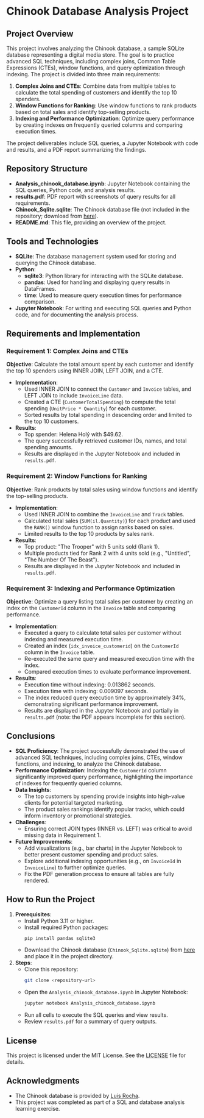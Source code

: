 # Chinook Database Analysis Project

## Project Overview
This project involves analyzing the Chinook database, a sample SQLite database representing a digital media store. The goal is to practice advanced SQL techniques, including complex joins, Common Table Expressions (CTEs), window functions, and query optimization through indexing. The project is divided into three main requirements:

1. **Complex Joins and CTEs**: Combine data from multiple tables to calculate the total spending of customers and identify the top 10 spenders.
2. **Window Functions for Ranking**: Use window functions to rank products based on total sales and identify top-selling products.
3. **Indexing and Performance Optimization**: Optimize query performance by creating indexes on frequently queried columns and comparing execution times.

The project deliverables include SQL queries, a Jupyter Notebook with code and results, and a PDF report summarizing the findings.

## Repository Structure
- **Analysis_chinook_database.ipynb**: Jupyter Notebook containing the SQL queries, Python code, and analysis results.
- **results.pdf**: PDF report with screenshots of query results for all requirements.
- **Chinook_Sqlite.sqlite**: The Chinook database file (not included in the repository; download from [here](https://github.com/lerocha/chinook-database)).
- **README.md**: This file, providing an overview of the project.

## Tools and Technologies
- **SQLite**: The database management system used for storing and querying the Chinook database.
- **Python**:
  - **sqlite3**: Python library for interacting with the SQLite database.
  - **pandas**: Used for handling and displaying query results in DataFrames.
  - **time**: Used to measure query execution times for performance comparison.
- **Jupyter Notebook**: For writing and executing SQL queries and Python code, and for documenting the analysis process.

## Requirements and Implementation

### Requirement 1: Complex Joins and CTEs
**Objective**: Calculate the total amount spent by each customer and identify the top 10 spenders using INNER JOIN, LEFT JOIN, and a CTE.

- **Implementation**:
  - Used INNER JOIN to connect the `Customer` and `Invoice` tables, and LEFT JOIN to include `InvoiceLine` data.
  - Created a CTE (`CustomerTotalSpending`) to compute the total spending (`UnitPrice * Quantity`) for each customer.
  - Sorted results by total spending in descending order and limited to the top 10 customers.
- **Results**:
  - Top spender: Helena Holý with $49.62.
  - The query successfully retrieved customer IDs, names, and total spending amounts.
  - Results are displayed in the Jupyter Notebook and included in `results.pdf`.

### Requirement 2: Window Functions for Ranking
**Objective**: Rank products by total sales using window functions and identify the top-selling products.

- **Implementation**:
  - Used INNER JOIN to combine the `InvoiceLine` and `Track` tables.
  - Calculated total sales (`SUM(il.Quantity)`) for each product and used the `RANK()` window function to assign ranks based on sales.
  - Limited results to the top 10 products by sales rank.
- **Results**:
  - Top product: "The Trooper" with 5 units sold (Rank 1).
  - Multiple products tied for Rank 2 with 4 units sold (e.g., "Untitled", "The Number Of The Beast").
  - Results are displayed in the Jupyter Notebook and included in `results.pdf`.

### Requirement 3: Indexing and Performance Optimization
**Objective**: Optimize a query listing total sales per customer by creating an index on the `CustomerId` column in the `Invoice` table and comparing performance.

- **Implementation**:
  - Executed a query to calculate total sales per customer without indexing and measured execution time.
  - Created an index (`idx_invoice_customerid`) on the `CustomerId` column in the `Invoice` table.
  - Re-executed the same query and measured execution time with the index.
  - Compared execution times to evaluate performance improvement.
- **Results**:
  - Execution time without indexing: 0.013862 seconds.
  - Execution time with indexing: 0.009097 seconds.
  - The index reduced query execution time by approximately 34%, demonstrating significant performance improvement.
  - Results are displayed in the Jupyter Notebook and partially in `results.pdf` (note: the PDF appears incomplete for this section).

## Conclusions
- **SQL Proficiency**: The project successfully demonstrated the use of advanced SQL techniques, including complex joins, CTEs, window functions, and indexing, to analyze the Chinook database.
- **Performance Optimization**: Indexing the `CustomerId` column significantly improved query performance, highlighting the importance of indexes for frequently queried columns.
- **Data Insights**:
  - The top customers by spending provide insights into high-value clients for potential targeted marketing.
  - The product sales rankings identify popular tracks, which could inform inventory or promotional strategies.
- **Challenges**:
  - Ensuring correct JOIN types (INNER vs. LEFT) was critical to avoid missing data in Requirement 1.
- **Future Improvements**:
  - Add visualizations (e.g., bar charts) in the Jupyter Notebook to better present customer spending and product sales.
  - Explore additional indexing opportunities (e.g., on `InvoiceId` in `InvoiceLine`) to further optimize queries.
  - Fix the PDF generation process to ensure all tables are fully rendered.

## How to Run the Project
1. **Prerequisites**:
   - Install Python 3.11 or higher.
   - Install required Python packages:
     ```bash
     pip install pandas sqlite3
     ```
   - Download the Chinook database (`Chinook_Sqlite.sqlite`) from [here](https://github.com/lerocha/chinook-database) and place it in the project directory.
2. **Steps**:
   - Clone this repository:
     ```bash
     git clone <repository-url>
     ```
   - Open the `Analysis_chinook_database.ipynb` in Jupyter Notebook:
     ```bash
     jupyter notebook Analysis_chinook_database.ipynb
     ```
   - Run all cells to execute the SQL queries and view results.
   - Review `results.pdf` for a summary of query outputs.

## License
This project is licensed under the MIT License. See the [LICENSE](LICENSE) file for details.

## Acknowledgments
- The Chinook database is provided by [Luis Rocha](https://github.com/lerocha/chinook-database).
- This project was completed as part of a SQL and database analysis learning exercise.
